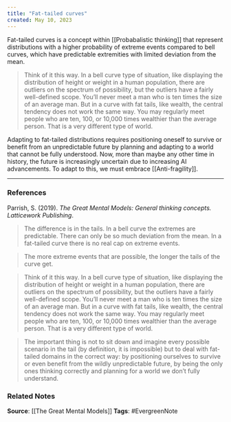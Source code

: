 ```yaml
---
title: "Fat-tailed curves"
created: May 10, 2023
---
```


Fat-tailed curves is a concept within [[Probabalistic thinking]] that represent distributions with a higher probability of extreme events compared to bell curves, which have predictable extremities with limited deviation from the mean. 

> Think of it this way. In a bell curve type of situation, like displaying the distribution of height or weight in a human population, there are outliers on the spectrum of possibility, but the outliers have a fairly well-defined scope. You’ll never meet a man who is ten times the size of an average man. But in a curve with fat tails, like wealth, the central tendency does not work the same way. You may regularly meet people who are ten, 100, or 10,000 times wealthier than the average person. That is a very different type of world.

Adapting to fat-tailed distributions requires positioning oneself to survive or benefit from an unpredictable future by planning and adapting to a world that cannot be fully understood. Now, more than maybe any other time in history, the future is increasingly uncertain due to increasing AI advancements. To adapt to this, we must embrace [[Anti-fragility]].  

---
### References

Parrish, S. (2019). _The Great Mental Models: General thinking concepts. Latticework Publishing_.

> The difference is in the tails. In a bell curve the extremes are predictable. There can only be so much deviation from the mean. In a fat-tailed curve there is no real cap on extreme events.

> The more extreme events that are possible, the longer the tails of the curve get.

> Think of it this way. In a bell curve type of situation, like displaying the distribution of height or weight in a human population, there are outliers on the spectrum of possibility, but the outliers have a fairly well-defined scope. You’ll never meet a man who is ten times the size of an average man. But in a curve with fat tails, like wealth, the central tendency does not work the same way. You may regularly meet people who are ten, 100, or 10,000 times wealthier than the average person. That is a very different type of world.

> The important thing is not to sit down and imagine every possible scenario in the tail (by definition, it is impossible) but to deal with fat-tailed domains in the correct way: by positioning ourselves to survive or even benefit from the wildly unpredictable future, by being the only ones thinking correctly and planning for a world we don’t fully understand.

### Related Notes
**Source**: [[The Great Mental Models]]
**Tags**: #EvergreenNote